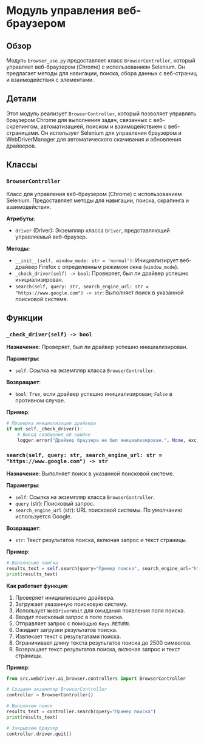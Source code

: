 # Модуль управления веб-браузером
## Обзор
Модуль `browser_use.py` предоставляет класс `BrowserController`, который управляет веб-браузером (Chrome) с использованием Selenium. Он предлагает методы для навигации, поиска, сбора данных с веб-страниц и взаимодействия с элементами. 

## Детали
Этот модуль реализует `BrowserController`, который позволяет управлять браузером Chrome для выполнения задач, связанных с веб-скрепингом, автоматизацией, поиском и взаимодействием с веб-страницами. Он использует Selenium для управления браузером и WebDriverManager для автоматического скачивания и обновления драйверов.

## Классы

### `BrowserController`
Класс для управления веб-браузером (Chrome) с использованием Selenium. Предоставляет методы для навигации, поиска, скрапинга и взаимодействия.

**Атрибуты:**

- `driver` (Driver): Экземпляр класса `Driver`, представляющий управляемый веб-браузер.

**Методы:**

- `__init__(self, window_mode: str = 'normal')`: Инициализирует веб-драйвер Firefox с определенным режимом окна (`window_mode`).
- `_check_driver(self) -> bool`: Проверяет, был ли драйвер успешно инициализирован.
- `search(self, query: str, search_engine_url: str = "https://www.google.com") -> str`: Выполняет поиск в указанной поисковой системе.

## Функции
### `_check_driver(self) -> bool`

**Назначение**: Проверяет, был ли драйвер успешно инициализирован.

**Параметры**: 

- `self`: Ссылка на экземпляр класса `BrowserController`.

**Возвращает**: 

- `bool`: `True`, если драйвер успешно инициализирован; `False` в противном случае.

**Пример**:
```python
# Проверка инициализации драйвера
if not self._check_driver():
    # Вывод сообщения об ошибке
    logger.error("Драйвер браузера не был инициализирован.", None, exc_info=False)
```

### `search(self, query: str, search_engine_url: str = "https://www.google.com") -> str`

**Назначение**: Выполняет поиск в указанной поисковой системе.

**Параметры**: 

- `self`: Ссылка на экземпляр класса `BrowserController`.
- `query` (str): Поисковый запрос.
- `search_engine_url` (str): URL поисковой системы. По умолчанию используется Google.

**Возвращает**: 

- `str`: Текст результатов поиска, включая запрос и текст страницы.

**Пример**:
```python
# Выполнение поиска
results_text = self.search(query="Пример поиска", search_engine_url="https://www.google.com")
print(results_text)
```

**Как работает функция**:

1. Проверяет инициализацию драйвера.
2. Загружает указанную поисковую систему.
3. Использует `WebDriverWait` для ожидания появления поля поиска.
4. Вводит поисковый запрос в поле поиска.
5. Отправляет запрос с помощью `Keys.RETURN`.
6. Ожидает загрузки результатов поиска.
7. Извлекает текст с результатами поиска.
8. Ограничивает длину текста результатов поиска до 2500 символов.
9. Возвращает текст результатов поиска, включая запрос и текст страницы.

**Пример**:
```python
from src.webdriver.ai_browser.controllers import BrowserController

# Создаем экземпляр BrowserController
controller = BrowserController()

# Выполняем поиск
results_text = controller.search(query="Пример поиска")
print(results_text)

# Закрываем браузер
controller.driver.quit()
```